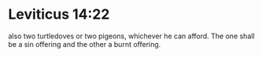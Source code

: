 # Leviticus 14:22

also two turtledoves or two pigeons, whichever he can afford. The one shall be a sin offering and the other a burnt offering.
